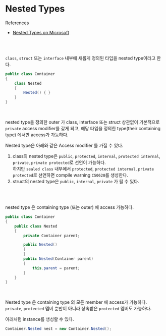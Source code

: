# Nested Types

References
- [Nested Types on Microsoft](https://learn.microsoft.com/en-us/dotnet/csharp/programming-guide/classes-and-structs/nested-types)
<br>
<br>

```class```, ```struct``` 또는 ```interface``` 내부에 새롭게 정의된 타입을 nested type이라고 한다.

```c#
public class Container
{
    class Nested
    {
        Nested() { }
    }
}
```
<br>

nested type을 정의한 outer 가 class, interface 또는 struct 상관없이 기본적으로 ```private``` access modifier를 갖게 되고, 해당 타입을 정의한 type(their containing type) 에서만 access가 가능하다.<br>

Nested type은 아래와 같은 Access modifier 를 가질 수 있다.

1. class의 nested type은 ```public```, ```protected```, ```internal```, ```protected internal```, ```private```, ```private protected```로 선언이 가능하다. <br>
하지만 ```sealed class``` 내부에서 ```protected```, ```protected internal```, ```private protected```로 선언하면 compile warning ```CS0628```를 생성한다.
1. struct의 nested type은 ```public```, ```internal```, ```private``` 가 될 수 있다. 
<br>
<br>

nested type 은 containing type (또는 outer) 에 access 가능하다. 
```c#
public class Container
{
    public class Nested
    {
        private Container parent;

        public Nested()
        {
        }
        public Nested(Container parent)
        {
            this.parent = parent;
        }
    }
}
```
<br>

Nested type 은 containing type 의 모든 member 에 access가 가능하다. ```private```, ```protected``` 멤버 뿐만이 아니라 상속받은 ```protected``` 멤버도 가능하다. <br>

아래처럼 instance를 생성할 수 있다. 
```c#
Container.Nested nest = new Container.Nested();
```